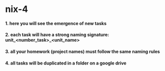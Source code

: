 # nix-4

#### 1. here you will see the emergence of new tasks
#### 2. each task will have a strong naming signature: unit_<number_task>_<unit_name>
#### 3. all your homework (project names) must follow the same naming rules
#### 4. all tasks will be duplicated in a folder on a google drive
